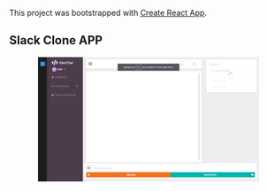 This project was bootstrapped with [Create React App](https://github.com/facebook/create-react-app).

## Slack Clone APP

<p align="center"><img src="./slack-app.png" width="400"></p>

